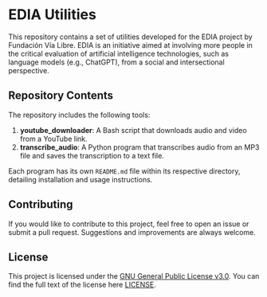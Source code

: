 # EDIA Utilities

This repository contains a set of utilities developed for the EDIA project by Fundación Vía Libre. EDIA is an initiative aimed at involving more people in the critical evaluation of artificial intelligence technologies, such as language models (e.g., ChatGPT), from a social and intersectional perspective.

## Repository Contents

The repository includes the following tools:

1. **youtube_downloader**: A Bash script that downloads audio and video from a YouTube link.
2. **transcribe_audio**: A Python program that transcribes audio from an MP3 file and saves the transcription to a text file.

Each program has its own `README.md` file within its respective directory, detailing installation and usage instructions.

## Contributing

If you would like to contribute to this project, feel free to open an issue or submit a pull request. Suggestions and improvements are always welcome.

## License

This project is licensed under the [GNU General Public License v3.0](LICENSE). You can find the full text of the license here [LICENSE](LICENSE).

